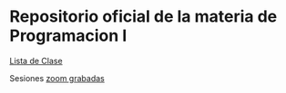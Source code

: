 # Repositorio oficial de la materia de Programacion I

[Lista de Clase](https://docs.google.com/spreadsheets/d/1r0gfxX6TsG7hfpDBLlEojKxh_cAgGwqMPHiLhI6pOCw/edit?usp=sharing)

Sesiones [zoom grabadas](https://drive.google.com/drive/folders/1NFY5kKB_7lhBAVBWlyyFxNp5sBDQ0v1c?usp=sharing)
